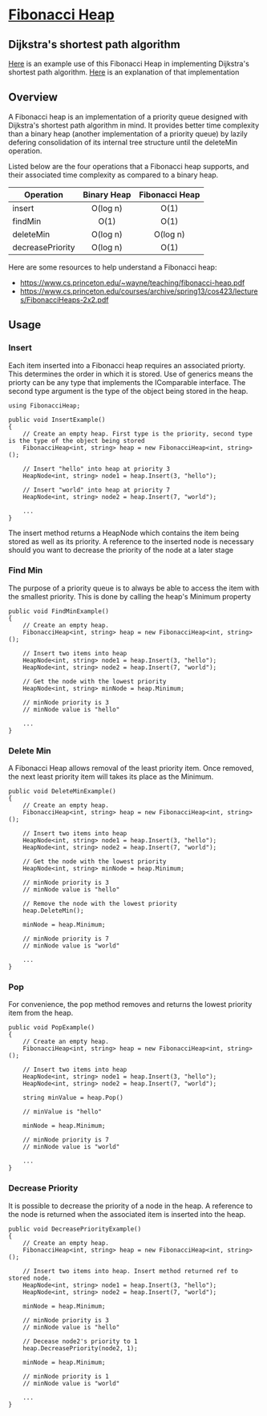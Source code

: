 # [Fibonacci Heap](https://en.wikipedia.org/wiki/Fibonacci_heap)

## Dijkstra's shortest path algorithm
[Here](https://github.com/Clarksj4/Pathfind) is an example use of this Fibonacci Heap in implementing Dijkstra's shortest path algorithm. [Here](https://github.com/Clarksj4/RPGCampaign/wiki/Dijkstra's-Algorithm) is an explanation of that implementation

## Overview
A Fibonacci heap is an implementation of a priority queue designed with Dijkstra's shortest path algorithm in mind. It provides better time complexity than a binary heap (another implementation of a priority queue) by lazily defering consolidation of its internal tree structure until the deleteMin operation.

Listed below are the four operations that a Fibonacci heap supports, and their associated time complexity as compared to a binary heap.


Operation        | Binary Heap | Fibonacci Heap
-----------------|:-----------:|:--------------:
insert           | O(log n)    | O(1)
findMin          | O(1)        | O(1)
deleteMin        | O(log n)    | O(log n)
decreasePriority | O(log n)    | O(1)

Here are some resources to help understand a Fibonacci heap:
- https://www.cs.princeton.edu/~wayne/teaching/fibonacci-heap.pdf
- https://www.cs.princeton.edu/courses/archive/spring13/cos423/lectures/FibonacciHeaps-2x2.pdf

## Usage


### Insert

Each item inserted into a Fibonacci heap requires an associated priorty. This determines the order in which it is stored. Use of generics means the priorty can be any type that implements the IComparable interface. The second type argument is the type of the object being stored in the heap.

    using FibonacciHeap;
    
    public void InsertExample()
    {
        // Create an empty heap. First type is the priority, second type is the type of the object being stored
        FibonacciHeap<int, string> heap = new FibonacciHeap<int, string>();
    
        // Insert "hello" into heap at priority 3
        HeapNode<int, string> node1 = heap.Insert(3, "hello");
        
        // Insert "world" into heap at priority 7
        HeapNode<int, string> node2 = heap.Insert(7, "world");
        
        ...
    }
    
The insert method returns a HeapNode which contains the item being stored as well as its priority. A reference to the inserted node is necessary should you want to decrease the priority of the node at a later stage
    
### Find Min

The purpose of a priority queue is to always be able to access the item with the smallest priority. This is done by calling the heap's Minimum property

    public void FindMinExample()
    {
        // Create an empty heap.
        FibonacciHeap<int, string> heap = new FibonacciHeap<int, string>();
                
        // Insert two items into heap
        HeapNode<int, string> node1 = heap.Insert(3, "hello");
        HeapNode<int, string> node2 = heap.Insert(7, "world");
        
        // Get the node with the lowest priority
        HeapNode<int, string> minNode = heap.Minimum;
        
        // minNode priority is 3
        // minNode value is "hello"
        
        ...
    }
    
### Delete Min

A Fibonacci Heap allows removal of the least priority item. Once removed, the next least priority item will takes its place as the Minimum.

    public void DeleteMinExample()
    {
        // Create an empty heap.
        FibonacciHeap<int, string> heap = new FibonacciHeap<int, string>();
                
        // Insert two items into heap
        HeapNode<int, string> node1 = heap.Insert(3, "hello");
        HeapNode<int, string> node2 = heap.Insert(7, "world");
        
        // Get the node with the lowest priority
        HeapNode<int, string> minNode = heap.Minimum;
        
        // minNode priority is 3
        // minNode value is "hello"
        
        // Remove the node with the lowest priority
        heap.DeleteMin();
        
        minNode = heap.Minimum;
        
        // minNode priority is 7
        // minNode value is "world"
        
        ...
    }
    
### Pop

For convenience, the pop method removes and returns the lowest priority item from the heap.

    public void PopExample()
    {
        // Create an empty heap.
        FibonacciHeap<int, string> heap = new FibonacciHeap<int, string>();
                
        // Insert two items into heap
        HeapNode<int, string> node1 = heap.Insert(3, "hello");
        HeapNode<int, string> node2 = heap.Insert(7, "world");
        
        string minValue = heap.Pop()
        
        // minValue is "hello"
        
        minNode = heap.Minimum;
        
        // minNode priority is 7
        // minNode value is "world"
        
        ...
    }
    
### Decrease Priority

It is possible to decrease the priority of a node in the heap. A reference to the node is returned when the associated item is inserted into the heap.

    public void DecreasePriorityExample()
    {
        // Create an empty heap.
        FibonacciHeap<int, string> heap = new FibonacciHeap<int, string>();
                
        // Insert two items into heap. Insert method returned ref to stored node.
        HeapNode<int, string> node1 = heap.Insert(3, "hello");
        HeapNode<int, string> node2 = heap.Insert(7, "world");
        
        minNode = heap.Minimum;
        
        // minNode priority is 3
        // minNode value is "hello"
        
        // Decease node2's priority to 1
        heap.DecreasePriority(node2, 1);
        
        minNode = heap.Minimum;
        
        // minNode priority is 1
        // minNode value is "world"
        
        ...
    }
